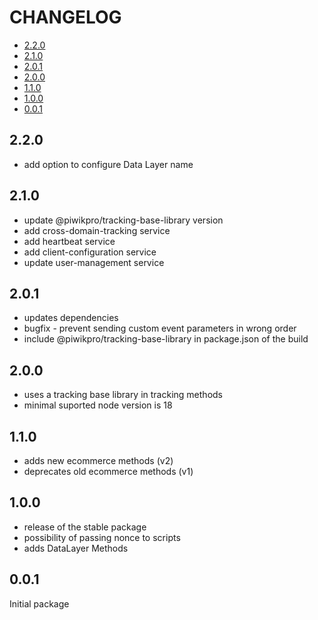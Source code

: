 # CHANGELOG

- [2.2.0](#220)
- [2.1.0](#210)
- [2.0.1](#201)
- [2.0.0](#200)
- [1.1.0](#110)
- [1.0.0](#100)
- [0.0.1](#001)

## 2.2.0
- add option to configure Data Layer name

## 2.1.0
- update @piwikpro/tracking-base-library version
- add cross-domain-tracking service
- add heartbeat service
- add client-configuration service
- update user-management service

## 2.0.1
- updates dependencies
- bugfix - prevent sending custom event parameters in wrong order
- include @piwikpro/tracking-base-library in package.json of the build

## 2.0.0

- uses a tracking base library in tracking methods
- minimal suported node version is 18

## 1.1.0

- adds new ecommerce methods (v2)
- deprecates old ecommerce methods (v1)

## 1.0.0

- release of the stable package
- possibility of passing nonce to scripts
- adds DataLayer Methods

## 0.0.1

Initial package
